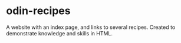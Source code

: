 # odin-recipes

A website with an index page, and links to several recipes.
Created to demonstrate knowledge and skills in HTML.